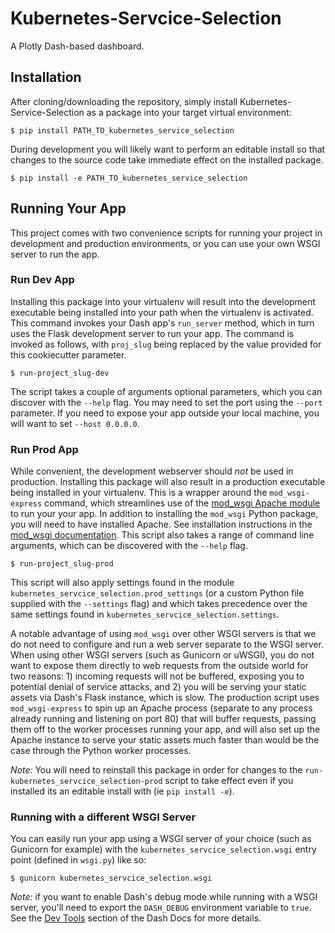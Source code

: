 # Kubernetes-Servcice-Selection

A Plotly Dash-based dashboard.


## Installation

After cloning/downloading the repository, simply install Kubernetes-Service-Selection as a package into your target virtual environment:

    $ pip install PATH_TO_kubernetes_service_selection

During development you will likely want to perform an editable install so that
changes to the source code take immediate effect on the installed package.

    $ pip install -e PATH_TO_kubernetes_service_selection


## Running Your App

This project comes with two convenience scripts for running your project in
development and production environments, or you can use your own WSGI server to
run the app.


### Run Dev App 

Installing this package into your virtualenv will result into the development
executable being installed into your path when the virtualenv is activated. This
command invokes your Dash app's `run_server` method, which in turn uses the
Flask development server to run your app. The command is invoked as follows,
with `proj_slug` being replaced by the value provided for this cookiecutter
parameter.

    $ run-project_slug-dev

The script takes a couple of arguments optional parameters, which you can
discover with the `--help` flag. You may need to set the port using the `--port`
parameter. If you need to expose your app outside your local machine, you will
want to set `--host 0.0.0.0`.


### Run Prod App

While convenient, the development webserver should *not* be used in
production. Installing this package will also result in a production executable
being installed in your virtualenv. This is a wrapper around the
`mod_wsgi-express` command, which streamlines use of the [mod_wsgi Apache
module](https://pypi.org/project/mod_wsgi/) to run your your app. In addition to
installing the `mod_wsgi` Python package, you will need to have installed
Apache. See installation instructions in the [mod_wsgi
documentation](https://pypi.org/project/mod_wsgi/). This script also takes a
range of command line arguments, which can be discovered with the `--help` flag.

    $ run-project_slug-prod
    
This script will also apply settings found in the module `kubernetes_servcice_selection.prod_settings` (or a custom Python file supplied
with the `--settings` flag) and which takes precedence over the same settings
found in `kubernetes_servcice_selection.settings`.

A notable advantage of using `mod_wsgi` over other WSGI servers is that we do
not need to configure and run a web server separate to the WSGI server. When
using other WSGI servers (such as Gunicorn or uWSGI), you do not want to expose
them directly to web requests from the outside world for two reasons: 1)
incoming requests will not be buffered, exposing you to potential denial of
service attacks, and 2) you will be serving your static assets via Dash's Flask
instance, which is slow. The production script uses `mod_wsgi-express` to spin
up an Apache process (separate to any process already running and listening on
port 80) that will buffer requests, passing them off to the worker processes
running your app, and will also set up the Apache instance to serve your static
assets much faster than would be the case through the Python worker processes.

_Note:_ You will need to reinstall this package in order for changes to the
`run-kubernetes_servcice_selection-prod` script to take effect even if you
installed its an editable install with (ie `pip install -e`).


### Running with a different WSGI Server

You can easily run your app using a WSGI server of your choice (such as Gunicorn
for example) with the `kubernetes_servcice_selection.wsgi` entry point
(defined in `wsgi.py`) like so:

    $ gunicorn kubernetes_servcice_selection.wsgi

_Note:_ if you want to enable Dash's debug mode while running with a WSGI server,
you'll need to export the `DASH_DEBUG` environment variable to `true`. See the
[Dev Tools](https://dash.plot.ly/devtools) section of the Dash Docs for more
details.
